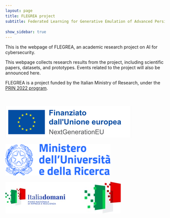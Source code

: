 ```yaml
---
layout: page
title: FLEGREA project
subtitle: Federated Learning for Generative Emulation of Advanced Persistent Threats

show_sidebar: true
---
```


This is the webpage of FLEGREA, an academic research project on AI for cybersecurity.

This webpage collects research results from the project, including scientific papers, datasets, and prototypes. Events related to the project will also be announced here.

FLEGREA is a project funded by the Italian Ministry of Research, under the <a href="https://prin.mur.gov.it/">PRIN 2022 program</a>.

<br/><br/>
<img src="/assets/images/funding/IT Finanziato dall'Unione europea_BLUE_GREY.png"><br/><br/>
<img src="/assets/images/funding/LOGO_UniversitaRicerca.jpg"><br/><br/>
<img src="/assets/images/funding/italiadomani-sfondo-bianco+blu1.jpg">
